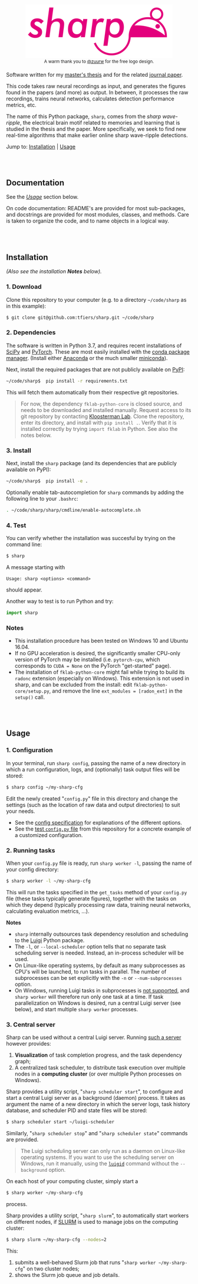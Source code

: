 <p align="center">
  <img src="logo.png" alt="Logo for this project: a stylized rat and the name "Sharp">
  <br>
  <sup>A warm thank you to <a href="https://github.com/zuurw">@zuurw</a> for the free logo design.</sup>
</p>

Software written for my [master's thesis](https://github.com/tfiers/master-thesis) 
and for the related [journal paper](https://github.com/tfiers/neural-network-paper).

This code takes raw neural recordings as input, and generates the figures found
in the papers (and more) as output. In between, it processes the raw
recordings, trains neural networks, calculates detection performance metrics,
etc.

The name of this Python package, `sharp`, comes from the _sharp wave-ripple_,
the electrical brain motif related to memories and learning that is studied
in the thesis and the paper. More specifically, we seek to find new real-time
algorithms that make earlier online sharp wave-ripple detections.

Jump to: 
[Installation](#installation) |
[Usage](#usage)



<br>
<br>

## Documentation

See the [_Usage_](#Usage) section below.

On code documentation: README's are provided for most sub-packages,
and docstrings are provided for most modules, classes, and methods.
Care is taken to organize the code, and to name objects in a logical way.




<br>
<br>

## Installation

*(Also see the installation __Notes__ below).*

### 1. Download

Clone this repository to your computer (e.g. to a directory `~/code/sharp` as
in this example):
```bash
$ git clone git@github.com:tfiers/sharp.git ~/code/sharp
```

### 2. Dependencies

The software is written in Python 3.7, and requires recent installations of
[SciPy](https://scipy.org/) and [PyTorch](https://pytorch.org/).
These are most easily installed with the [conda package manager](https://conda.io/docs/index.html).
(Install either [Anaconda](https://www.anaconda.com/distribution/)
or the much smaller [miniconda](https://docs.conda.io/en/latest/miniconda.html)).

Next, install the required packages that are not publicly available on
[PyPI](https://pypi.org/):
```bash
~/code/sharp$  pip install -r requirements.txt
```
This will fetch them automatically from their respective git repositories.

> For now, the dependency `fklab-python-core` is closed source, and needs to be
downloaded and installed manually. Request access to its git repository by
contacting [Kloosterman Lab](https://kloostermanlab.org/). Clone the
repository, enter its directory, and install with `pip install .`. Verify that
it is installed correctly by trying `import fklab` in Python. See also the
notes below.


### 3. Install

Next, install the `sharp` package (and its dependencies that are publicly 
available on PyPI):
```bash
~/code/sharp$  pip install -e .
```

Optionally enable tab-autocompletion for `sharp` commands by adding the
following line to your `.bashrc`:
```sh
. ~/code/sharp/sharp/cmdline/enable-autocomplete.sh
```


### 4. Test

You can verify whether the installation was succesful by trying on the command
line:

```bash
$ sharp
```

A message starting with 
```
Usage: sharp <options> <command>
```
should appear.


Another way to test is to run Python and try:

```py
import sharp
```


### Notes

- This installation procedure has been tested on Windows 10 and Ubuntu 16.04.
- If no GPU acceleration is desired, the significantly smaller CPU-only 
  version of PyTorch may be installed (i.e. `pytorch-cpu`, which corresponds 
  to `CUDA = None` on the PyTorch "get-started" page).
- The installation of `fklab-python-core` might fail while trying to build its
  `radonc` extension (especially on Windows). This extension is not used in
   sharp, and can be excluded from the install: edit `fklab-python-core/setup.py`,
   and remove the line `ext_modules = [radon_ext]` in the `setup()` call.




<br>
<br>

## Usage

### 1. Configuration

In your terminal, run `sharp config`, passing the name of a new directory in
which a run configuration, logs, and (optionally) task output files will be
stored:

```bash
$ sharp config ~/my-sharp-cfg
```

Edit the newly created "`config.py`" file in this directory and change the
settings (such as the location of raw data and output directories) to suit your
needs.

- See the [config specification](/sharp/config/spec.py) for explanations of the
different options.
- See the [test `config.py` file](/tests/system/config.py) from this repository
for a concrete example of a customized configuration.


### 2. Running tasks

When your `config.py` file is ready, run `sharp worker -l`, passing the name
of your config directory:
```bash
$ sharp worker -l ~/my-sharp-cfg
```
This will run the tasks specified in the `get_tasks` method of your `config.py`
file (these tasks typically generate figures), together with the tasks on which
they depend (typically processing raw data, training neural networks,
calculating evaluation metrics, ...).

**Notes**
- `sharp` internally outsources task dependency resolution and scheduling to
the [Luigi](https://luigi.readthedocs.io) Python package.
- The `-l`, or `--local-scheduler` option tells that no separate task
scheduling server is needed. Instead, an in-process scheduler will be used.
- On Linux-like operating systems, by default as many subprocesses as CPU's will
be launched, to run tasks in parallel. The number of subprocesses can be
set explicitly with the `-n` or `--num-subprocesses` option.
- On Windows, running Luigi tasks in subprocesses is [not supported](https://github.com/spotify/luigi/pull/2720),
and `sharp worker` will therefore run only one task at a time. If task
parallelization on Windows is desired, run a central Luigi server (see below),
and start multiple `sharp worker` processes.



### 3. Central server

Sharp can be used without a central Luigi server. Running [such a server](https://luigi.readthedocs.io/en/stable/central_scheduler.html)
however provides:
1. **Visualization** of task completion progress, and the task dependency graph;
2. A centralized task scheduler, to distribute task execution over multiple
    nodes in a **computing cluster** (or over multiple Python processes on
    Windows).

Sharp provides a utility script, "`sharp scheduler start`", to configure and
start a central Luigi server as a background (daemon) process. It takes as
argument the name of a new directory in which the server logs, task history
database, and scheduler PID and state files will be stored:
```bash
$ sharp scheduler start ~/luigi-scheduler
```

Similarly, "`sharp scheduler stop`" and "`sharp scheduler state`" commands are
provided.

> The Luigi scheduling server can only run as a daemon on Linux-like operating
systems. If you want to use the scheduling server on Windows, run it manually,
using the [`luigid`](https://luigi.readthedocs.io/en/stable/central_scheduler.html)
command without the `--background` option.

On each host of your computing cluster, simply start a
```bash
$ sharp worker ~/my-sharp-cfg
```
process.

Sharp provides a utility script, "`sharp slurm`", to automatically start
workers on different nodes, if [SLURM](https://slurm.schedmd.com/overview.html)
is used to manage jobs on the computing cluster:
```bash
$ sharp slurm ~/my-sharp-cfg --nodes=2
```
This:
1. submits a well-behaved Slurm job that runs "`sharp worker ~/my-sharp-cfg`" on
    two cluster nodes;
2. shows the Slurm job queue and job details.
